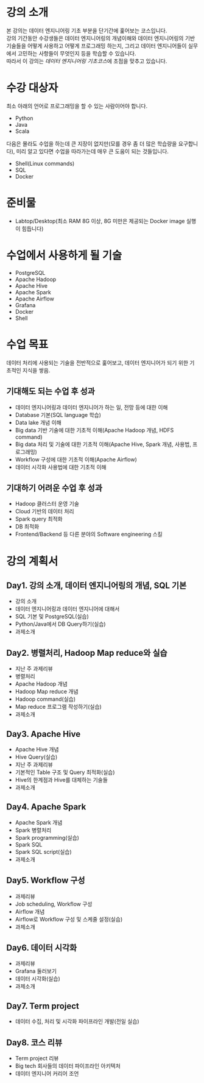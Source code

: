 # 강의 소개
본 강의는 데이터 엔지니어링 기초 부분을 단기간에 훑어보는 코스입니다.  
강의 기간동안 수강생들은 데이터 엔지니어링의 개념이해와 데이터 엔지니어링의 기반 기술들을 어떻게 사용하고 어떻게 프로그래밍 하는지, 그리고 데이터 엔지니어들이 실무에서 고민하는 사항들이 무엇인지 등을 학습할 수 있습니다.  
따라서 이 강의는 *데이터 엔지니어링 기초코스*에 초점을 맞추고 있습니다.  

# 수강 대상자
최소 아래의 언어로 프로그래밍을 할 수 있는 사람이어야 합니다.  
- Python
- Java
- Scala
  
다음은 몰라도 수업을 하는데 큰 지장이 없지만(모를 경우 좀 더 많은 학습량을 요구합니다), 미리 알고 있다면 수업을 따라가는데 매우 큰 도움이 되는 것들입니다.
- Shell(Linux commands)
- SQL
- Docker

# 준비물
- Labtop/Desktop(최소 RAM 8G 이상, 8G 미만은 제공되는 Docker image 실행이 힘듭니다)

# 수업에서 사용하게 될 기술
- PostgreSQL
- Apache Hadoop
- Apache Hive
- Apache Spark
- Apache Airflow
- Grafana
- Docker
- Shell

# 수업 목표
데이터 처리에 사용되는 기술을 전반적으로 훑어보고, 데이터 엔지니어가 되기 위한 기초적인 지식을 쌓음.

## 기대해도 되는 수업 후 성과
- 데이터 엔지니어링과 데이터 엔지니어가 하는 일, 전망 등에 대한 이해
- Database 기본(SQL language 학습)
- Data lake 개념 이해
- Big data 기반 기술에 대한 기초적 이해(Apache Hadoop 개념, HDFS command)
- Big data 처리 및 기술에 대한 기초적 이해(Apache Hive, Spark 개념, 사용법, 프로그래밍)
- Workflow 구성에 대한 기초적 이해(Apache Airflow)
- 데이터 시각화 사용법에 대한 기초적 이해

## 기대하기 어려운 수업 후 성과
- Hadoop 클러스터 운영 기술
- Cloud 기반의 데이터 처리
- Spark query 최적화
- DB 최적화
- Frontend/Backend 등 다른 분야의 Software engineering 스킬

# 강의 계획서

## Day1. 강의 소개, 데이터 엔지니어링의 개념, SQL 기본
- 강의 소개
- 데이터 엔지니어링과 데이터 엔지니어에 대해서
- SQL 기본 및 PostgreSQL(실습)
- Python/Java에서 DB Query하기(실습)
- 과제소개

## Day2. 병렬처리, Hadoop Map reduce와 실습
- 지난 주 과제리뷰
- 병렬처리
- Apache Hadoop 개념
- Hadoop Map reduce 개념
- Hadoop command(실습)
- Map reduce 프로그램 작성하기(실습)
- 과제소개

## Day3. Apache Hive
- Apache Hive 개념
- Hive Query(실습)
- 지난 주 과제리뷰
- 기본적인 Table 구조 및 Query 최적화(실습)
- Hive의 한계점과 Hive를 대체하는 기술들
- 과제소개

## Day4. Apache Spark
- Apache Spark 개념
- Spark 병렬처리
- Spark programming(실습)
- Spark SQL
- Spark SQL script(실습)
- 과제소개

## Day5. Workflow 구성
- 과제리뷰
- Job scheduling, Workflow 구성
- Airflow 개념
- Airflow로 Workflow 구성 및 스케줄 설정(실습)
- 과제소개

## Day6. 데이터 시각화
- 과제리뷰
- Grafana 둘러보기
- 데이터 시각화(실습)
- 과제소개

## Day7. Term project
- 데이터 수집, 처리 및 시각화 파이프라인 개발(전일 실습)

## Day8. 코스 리뷰
- Term project 리뷰
- Big tech 회사들의 데이터 파이프라인 아키텍처
- 데이터 엔지니어 커리어 조언

